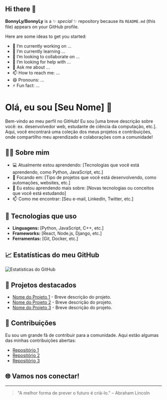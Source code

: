 ## Hi there 👋


**BonnyLy/BonnyLy** is a ✨ _special_ ✨ repository because its `README.md` (this file) appears on your GitHub profile.

Here are some ideas to get you started:

- 🔭 I’m currently working on ...
- 🌱 I’m currently learning ...
- 👯 I’m looking to collaborate on ...
- 🤔 I’m looking for help with ...
- 💬 Ask me about ...
- 📫 How to reach me: ...
- 😄 Pronouns: ...
- ⚡ Fun fact: ...
  
# Olá, eu sou [Seu Nome] 👋

Bem-vindo ao meu perfil no GitHub! Eu sou [uma breve descrição sobre você: ex. desenvolvedor web, estudante de ciência da computação, etc.]. Aqui, você encontrará uma coleção dos meus projetos e contribuições, onde compartilho meu aprendizado e colaborações com a comunidade!

## 👨‍💻 Sobre mim

- 💻 Atualmente estou aprendendo: [Tecnologias que você está aprendendo, como Python, JavaScript, etc.]
- 🔭 Focando em: [Tipo de projetos que você está desenvolvendo, como automações, websites, etc.]
- 🌱 Eu estou aprendendo mais sobre: [Novas tecnologias ou conceitos que você está estudando]
- 📫 Como me encontrar: [Seu e-mail, LinkedIn, Twitter, etc.]

## 🔧 Tecnologias que uso

- **Linguagens:** [Python, JavaScript, C++, etc.]
- **Frameworks:** [React, Node.js, Django, etc.]
- **Ferramentas:** [Git, Docker, etc.]

## 📈 Estatísticas do meu GitHub

![Estatísticas do GitHub](https://github-readme-stats.vercel.app/api?username=seu-usuario&show_icons=true&hide_title=true&count_private=true&theme=radical)

## 📣 Projetos destacados

- [Nome do Projeto 1](link-do-projeto-1) - Breve descrição do projeto.
- [Nome do Projeto 2](link-do-projeto-2) - Breve descrição do projeto.
- [Nome do Projeto 3](link-do-projeto-3) - Breve descrição do projeto.

## 🌟 Contribuições

Eu sou um grande fã de contribuir para a comunidade. Aqui estão algumas das minhas contribuições abertas:

- [Repositório 1](link-do-repositorio-1)
- [Repositório 2](link-do-repositorio-2)
- [Repositório 3](link-do-repositorio-3)


## 🌐 Vamos nos conectar!
---

> "A melhor forma de prever o futuro é criá-lo." – Abraham Lincoln
